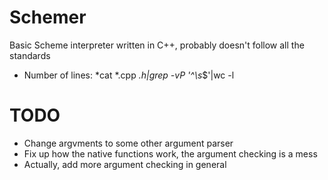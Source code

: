 # Schemer

Basic Scheme interpreter written in C++, probably doesn't follow all the standards


- Number of lines:
*cat *.cpp *.h|grep -vP '^\s*$'|wc -l



# TODO
- Change argvments to some other argument parser
- Fix up how the native functions work, the argument checking is a mess
- Actually, add more argument checking in general

